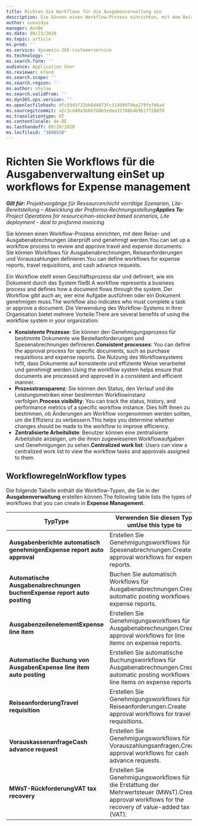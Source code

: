 ```yaml
---
title: Richten Sie Workflows für die Ausgabenverwaltung ein
description: Sie können einen Workflow-Prozess einrichten, mit dem Reise- und Ausgabenabrechnungen überprüft und genehmigt werden.
author: suvaidya
manager: AnnBe
ms.date: 09/23/2020
ms.topic: article
ms.prod: ''
ms.service: dynamics-365-customerservice
ms.technology: ''
ms.search.form: ''
audience: Application User
ms.reviewer: kfend
ms.search.scope: ''
ms.search.region: ''
ms.author: shylaw
ms.search.validFrom: ''
ms.dyn365.ops.version: ''
ms.openlocfilehash: dfc5945f32bb8d4073fc31499979ba279fef66a4
ms.sourcegitcommit: a2c3cd49a3b667b8b5edaa31788b4b9b1f728d78
ms.translationtype: HT
ms.contentlocale: de-DE
ms.lasthandoff: 09/28/2020
ms.locfileid: "3896550"
---
```

# <a name="set-up-workflows-for-expense-management"></a><span data-ttu-id="ca3a1-103">Richten Sie Workflows für die Ausgabenverwaltung ein</span><span class="sxs-lookup"><span data-stu-id="ca3a1-103">Set up workflows for Expense management</span></span>

<span data-ttu-id="ca3a1-104">_**Gilt für:** Projektvorgänge für Ressourcen/nicht vorrätige Szenarien, Lite-Bereitstellung – Abwicklung der Proforma-Rechnungsstellung_</span><span class="sxs-lookup"><span data-stu-id="ca3a1-104">_**Applies To:** Project Operations for resource/non-stocked based scenarios, Lite deployment - deal to proforma invoicing_</span></span>

<span data-ttu-id="ca3a1-105">Sie können einen Workflow-Prozess einrichten, mit dem Reise- und Ausgabenabrechnungen überprüft und genehmigt werden.</span><span class="sxs-lookup"><span data-stu-id="ca3a1-105">You can set up a workflow process to review and approve travel and expense documents.</span></span> <span data-ttu-id="ca3a1-106">Sie können Workflows für Ausgabenabrechnungen, Reiseanforderungen und Vorauszahlungen definieren.</span><span class="sxs-lookup"><span data-stu-id="ca3a1-106">You can define workflows for expense reports, travel requisitions, and cash advance requests.</span></span>

<span data-ttu-id="ca3a1-107">Ein Workflow stellt einen Geschäftsprozess dar und definiert, wie ein Dokument durch das System fließt.</span><span class="sxs-lookup"><span data-stu-id="ca3a1-107">A workflow represents a business process and defines how a document flows through the system.</span></span> <span data-ttu-id="ca3a1-108">Der Workflow gibt auch an, wer eine Aufgabe ausführen oder ein Dokument genehmigen muss.</span><span class="sxs-lookup"><span data-stu-id="ca3a1-108">The workflow also indicates who must complete a task or approve a document.</span></span> <span data-ttu-id="ca3a1-109">Die Verwendung des Workflow-Systems in Ihrer Organisation bietet mehrere Vorteile:</span><span class="sxs-lookup"><span data-stu-id="ca3a1-109">There are several benefits of using the workflow system in your organization:</span></span>

- <span data-ttu-id="ca3a1-110">**Konsistente Prozesse**: Sie können den Genehmigungsprozess für bestimmte Dokumente wie Bestellanforderungen und Spesenabrechnungen definieren.</span><span class="sxs-lookup"><span data-stu-id="ca3a1-110">**Consistent processes**: You can define the approval process for specific documents, such as purchase requisitions and expense reports.</span></span> <span data-ttu-id="ca3a1-111">Die Nutzung des Workflowsystems hiflt, dass Dokumente auf konsistente und effiziente Weise verarbeitet und genehmigt werden.</span><span class="sxs-lookup"><span data-stu-id="ca3a1-111">Using the workflow system helps ensure that documents are processed and approved in a consistent and efficient manner.</span></span>
- <span data-ttu-id="ca3a1-112">**Prozesstransparenz**: Sie können den Status, den Verlauf und die Leistungsmetriken einer bestimmten Workflowinstanz verfolgen.</span><span class="sxs-lookup"><span data-stu-id="ca3a1-112">**Process visibility**: You can track the status, history, and performance metrics of a specific workflow instance.</span></span> <span data-ttu-id="ca3a1-113">Dies hilft Ihnen zu bestimmen, ob Änderungen am Workflow vorgenommen werden sollten, um die Effizienz zu verbessern.</span><span class="sxs-lookup"><span data-stu-id="ca3a1-113">This helps you determine whether changes should be made to the workflow to improve efficiency.</span></span>
- <span data-ttu-id="ca3a1-114">**Zentralisierte Arbeitsliste**: Benutzer können eine zentralisierte Arbeitsliste anzeigen, um die ihnen zugewiesenen Workflowaufgaben und Genehmigungen zu sehen.</span><span class="sxs-lookup"><span data-stu-id="ca3a1-114">**Centralized work list**: Users can view a centralized work list to view the workflow tasks and approvals assigned to them.</span></span> 

## <a name="workflow-types"></a><span data-ttu-id="ca3a1-115">Workflowregeln</span><span class="sxs-lookup"><span data-stu-id="ca3a1-115">Workflow types</span></span>

<span data-ttu-id="ca3a1-116">Die folgende Tabelle enthält die Workflow-Typen, die Sie in der **Ausgabenverwaltung** erstellen können.</span><span class="sxs-lookup"><span data-stu-id="ca3a1-116">The following table lists the types of workflows that you can create in **Expense Management**.</span></span>


|              <span data-ttu-id="ca3a1-117"><strong>Typ</strong></span><span class="sxs-lookup"><span data-stu-id="ca3a1-117"><strong>Type</strong></span></span>              |                   <span data-ttu-id="ca3a1-118"><strong>Verwenden Sie diesen Typ, um</strong></span><span class="sxs-lookup"><span data-stu-id="ca3a1-118"><strong>Use this type to</strong></span></span>                   |
|-------------------------------------------------|-----------------------------------------------------------------------|
|   <span data-ttu-id="ca3a1-119"><strong>Ausgabenberichte automatisch genehmigen</strong></span><span class="sxs-lookup"><span data-stu-id="ca3a1-119"><strong>Expense report auto approval</strong></span></span> |            <span data-ttu-id="ca3a1-120">Erstellen Sie Genehmigungsworkflows für Spesenabrechnungen.</span><span class="sxs-lookup"><span data-stu-id="ca3a1-120">Create approval workflows for expense reports.</span></span>             |
|  <span data-ttu-id="ca3a1-121"><strong>Automatische Ausgabenabrechnungen buchen</strong></span><span class="sxs-lookup"><span data-stu-id="ca3a1-121"><strong>Expense report auto posting</strong></span></span>   |        <span data-ttu-id="ca3a1-122">Buchen Sie automatisch Workflows für Ausgabenabrechnungen.</span><span class="sxs-lookup"><span data-stu-id="ca3a1-122">Create automatic posting workflows for expense reports.</span></span>        |
|       <span data-ttu-id="ca3a1-123"><strong>Ausgabenzeilenelement</strong></span><span class="sxs-lookup"><span data-stu-id="ca3a1-123"><strong>Expense line item</strong></span></span>        |     <span data-ttu-id="ca3a1-124">Erstellen Sie Genehmigungsworkflows für Ausgabenabrechnungen.</span><span class="sxs-lookup"><span data-stu-id="ca3a1-124">Create approval workflows for line items on expense reports.</span></span>      |
| <span data-ttu-id="ca3a1-125"><strong>Automatische Buchung von Ausgaben</strong></span><span class="sxs-lookup"><span data-stu-id="ca3a1-125"><strong>Expense line item auto posting</strong></span></span> | <span data-ttu-id="ca3a1-126">Erstellen Sie automatische Buchungsworkflows für Ausgabenabrechnungen.</span><span class="sxs-lookup"><span data-stu-id="ca3a1-126">Create automatic posting workflows for line items on expense reports.</span></span> |
|       <span data-ttu-id="ca3a1-127"><strong>Reiseanforderung</strong></span><span class="sxs-lookup"><span data-stu-id="ca3a1-127"><strong>Travel requisition</strong></span></span>       |          <span data-ttu-id="ca3a1-128">Erstellen Sie Genehmigungsworkflows für Reiseanforderungen.</span><span class="sxs-lookup"><span data-stu-id="ca3a1-128">Create approval workflows for travel requisitions.</span></span>           |
|      <span data-ttu-id="ca3a1-129"><strong>Vorauskassenanfrage</strong></span><span class="sxs-lookup"><span data-stu-id="ca3a1-129"><strong>Cash advance request</strong></span></span>      |         <span data-ttu-id="ca3a1-130">Erstellen Sie Genehmigungsworkflows für Vorauszahlungsanfragen.</span><span class="sxs-lookup"><span data-stu-id="ca3a1-130">Create approval workflows for cash advance requests.</span></span>          |
|        <span data-ttu-id="ca3a1-131"><strong>MWsT-Rückforderung</strong></span><span class="sxs-lookup"><span data-stu-id="ca3a1-131"><strong>VAT tax recovery</strong></span></span>        | <span data-ttu-id="ca3a1-132">Erstellen Sie Genehmigungsworkflows für die Erstattung der Mehrwertsteuer (MWsT).</span><span class="sxs-lookup"><span data-stu-id="ca3a1-132">Create approval workflows for the recovery of value-added tax (VAT).</span></span>  |
